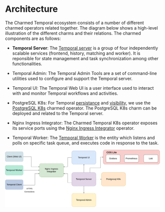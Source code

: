 # Architecture

The Charmed Temporal ecosystem consists of a number of different charmed
operators related together. The diagram below shows a high-level illustration of
the different charms and their relations. The charmed components are as follows:

- **Temporal Server**: The
  [Temporal server](https://docs.temporal.io/clusters#temporal-server) is a
  group of four independently scalable services (frontend, history, matching and
  worker). It is reponsible for state management and task synchronization among
  other functionalities.

- Temporal Admin: The Temporal Admin Tools are a set of command-line utilities
  used to configure and support the Temporal server.

- Temporal UI: The Temporal Web UI is a user interface used to interact with and
  monitor Temporal workflows and activities.

- PostgreSQL K8s: For Temporal
  [persistance](https://docs.temporal.io/clusters#persistence) and
  [visibility](https://docs.temporal.io/clusters#visibility), we use the
  [PostgreSQL K8s](https://charmhub.io/postgresql-k8s) charmed operator. The
  PostgreSQL K8s charm can be deployed and related to the Temporal server.

- Nginx Ingress Integrator: The Charmed Temporal K8s operator exposes its
  service ports using the
  [Nginx Ingress Integrator](https://charmhub.io/nginx-ingress-integrator)
  operator.

- Temporal Worker: The [Temporal Worker](https://docs.temporal.io/workers) is
  the entity which listens and polls on specific task queue, and executes code
  in response to the task.

![Charmed Temporal Architecture](../media/temporal-architecture.drawio.png)
